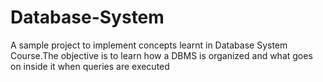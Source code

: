 Database-System
===============

A sample project to implement  concepts learnt in  Database System Course.The objective is to learn how a DBMS is organized and what goes on inside it when queries are executed
